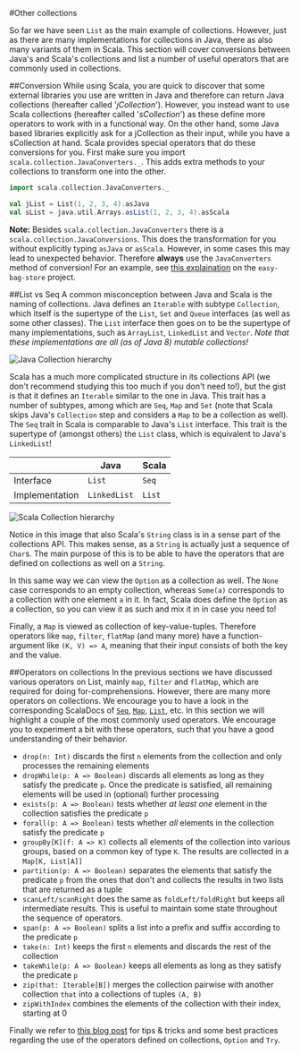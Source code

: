#Other collections

So far we have seen `List` as the main example of collections. However, just as there are many implementations for collections in Java, there as also many variants of them in Scala. This section will cover conversions between Java's and Scala's collections and list a number of useful operators that are commonly used in collections.
 
##Conversion
While using Scala, you are quick to discover that some external libraries you use are written in Java and therefore can return Java collections (hereafter called '*jCollection*'). However, you instead want to use Scala collections (hereafter called '*sCollection*') as these define more operators to work with in a functional way. On the other hand, some Java based libraries explicitly ask for a jCollection as their input, while you have a sCollection at hand. Scala provides special operators that do these conversions for you. First make sure you import `scala.collection.JavaConverters._`. This adds extra methods to your collections to transform one into the other.

```scala
import scala.collection.JavaConverters._

val jList = List(1, 2, 3, 4).asJava
val sList = java.util.Arrays.asList(1, 2, 3, 4).asScala
```

**Note:** Besides `scala.collection.JavaConverters` there is a `scala.collection.JavaConversions`. This does the transformation for you without explicitly typing `asJava` or `asScala`. However, in some cases this may lead to unexpected behavior. Therefore **always** use the `JavaConverters` method of conversion! For an example, see [this explaination](https://github.com/DANS-KNAW/easy-bag-store/pull/2/files/4884897a43c75550ec6742e08617b8fbc74f0f96#r68929446) on the `easy-bag-store` project.

##List vs Seq
A common misconception between Java and Scala is the naming of collections. Java defines an `Iterable` with subtype `Collection`, which itself is the supertype of the `List`, `Set` and `Queue` interfaces (as well as some other classes). The `List` interface then goes on to be the supertype of many implementations, such as `ArrayList`, `LinkedList` and `Vector`. *Note that these implementations are all (as of Java 8) mutable collections!*

![Java Collection hierarchy](http://www.hsufengko.com/uploads/8/0/5/7/8057674/9060885_orig.jpg)

Scala has a much more complicated structure in its collections API (we don't recommend studying this too much if you don't need to!), but the gist is that it defines an `Iterable` similar to the one in Java. This trait has a number of subtypes, among which are `Seq`, `Map` and `Set` (note that Scala skips Java's `Collection` step and considers a `Map` to be a collection as well). The `Seq` trait in Scala is comparable to Java's `List` interface. This trait is the supertype of (amongst others) the `List` class, which is equivalent to Java's `LinkedList`!

|              |Java        |Scala |
|--------------|------------|------|
|Interface     |`List`      |`Seq` |
|Implementation|`LinkedList`|`List`|
 
 ![Scala Collection hierarchy](http://docs.scala-lang.org/resources/images/collections.immutable.png)
 
Notice in this image that also Scala's `String` class is in a sense part of the collections API. This makes sense, as a `String` is actually just a sequence of `Char`s. The main purpose of this is to be able to have the operators that are defined on collections as well on a `String`.

In this same way we can view the `Option` as a collection as well. The `None` case corresponds to an empty collection, whereas `Some(a)` corresponds to a collection with one element `a` in it. In fact, Scala does define the `Option` as a collection, so you can view it as such and mix it in in case you need to!

Finally, a `Map` is viewed as collection of key-value-tuples. Therefore operators like `map`, `filter`, `flatMap` (and many more) have a function-argument like `(K, V) => A`, meaning that their input consists of both the key and the value. 

##Operators on collections
In the previous sections we have discussed various operators on List, mainly `map`, `filter` and `flatMap`, which are required for doing for-comprehensions. However, there are many more operators on collections. We encourage you to have a look in the corresponding ScalaDocs of [`Seq`](http://www.scala-lang.org/api/current/#scala.collection.Seq), [`Map`](http://www.scala-lang.org/api/current/#scala.collection.Map), [`List`](http://www.scala-lang.org/api/current/#scala.collection.immutable.List), etc. In this section we will highlight a couple of the most commonly used operators. We encourage you to experiment a bit with these operators, such that you have a good understanding of their behavior.

* `drop(n: Int)` discards the first `n` elements from the collection and only processes the remaining elements 
* `dropWhile(p: A => Boolean)` discards all elements as long as they satisfy the predicate `p`. Once the predicate is satisfied, all remaining elements will be used in (optional) further processing
* `exists(p: A => Boolean)` tests whether *at least one* element in the collection satisfies the predicate `p`
* `forall(p: A => Boolean)` tests whether *all* elements in the collection satisfy the predicate `p`
* `groupBy[K](f: A => K)` collects all elements of the collection into various groups, based on a common key of type `K`. The results are collected in a `Map[K, List[A]]`
* `partition(p: A => Boolean)` separates the elements that satisfy the predicate `p` from the ones that don't and collects the results in two lists that are returned as a tuple
* `scanLeft/scanRight` does the same as `foldLeft/foldRight` but keeps all intermediate results. This is useful to maintain some state throughout the sequence of operators. 
* `span(p: A => Boolean)` splits a list into a prefix and suffix according to the predicate `p` 
* `take(n: Int)` keeps the first `n` elements and discards the rest of the collection
* `takeWhile(p: A => Boolean)` keeps all elements as long as they satisfy the predicate `p`
* `zip(that: Iterable[B])` merges the collection pairwise with another collection `that` into a collections of tuples `(A, B)`
* `zipWithIndex` combines the elements of the collection with their index, starting at 0

Finally we refer to [this blog post](https://pavelfatin.com/scala-collections-tips-and-tricks/) for tips & tricks and some best practices regarding the use of the operators defined on collections, `Option` and `Try`.
